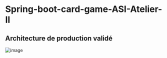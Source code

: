 # Spring-boot-card-game-ASI-Atelier-II

## Architecture de production validé
![image](https://user-images.githubusercontent.com/69010419/168466738-538fd26f-995b-407b-b7f7-db684875a8f4.png)

